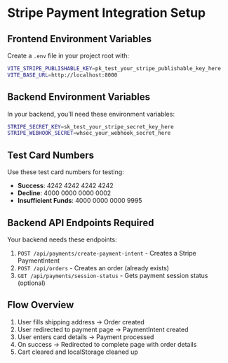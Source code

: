# Stripe Payment Integration Setup

## Frontend Environment Variables

Create a `.env` file in your project root with:

```bash
VITE_STRIPE_PUBLISHABLE_KEY=pk_test_your_stripe_publishable_key_here
VITE_BASE_URL=http://localhost:8000
```

## Backend Environment Variables

In your backend, you'll need these environment variables:

```bash
STRIPE_SECRET_KEY=sk_test_your_stripe_secret_key_here
STRIPE_WEBHOOK_SECRET=whsec_your_webhook_secret_here
```

## Test Card Numbers

Use these test card numbers for testing:

- **Success**: 4242 4242 4242 4242
- **Decline**: 4000 0000 0000 0002
- **Insufficient Funds**: 4000 0000 0000 9995

## Backend API Endpoints Required

Your backend needs these endpoints:

1. `POST /api/payments/create-payment-intent` - Creates a Stripe PaymentIntent
2. `POST /api/orders` - Creates an order (already exists)
3. `GET /api/payments/session-status` - Gets payment session status (optional)

## Flow Overview

1. User fills shipping address → Order created
2. User redirected to payment page → PaymentIntent created
3. User enters card details → Payment processed
4. On success → Redirected to complete page with order details
5. Cart cleared and localStorage cleaned up
